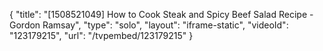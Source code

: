 {
    "title": "[1508521049] How to Cook Steak and Spicy Beef Salad Recipe - Gordon Ramsay",
    "type": "solo",
    "layout": "iframe-static",
    "videoId": "123179215",
    "url": "\/tvpembed\/123179215"
}